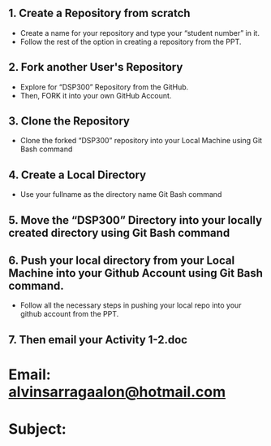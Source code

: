 ## 1.	Create a Repository from scratch
  *	Create a name <Named it as your Fullname> for your repository and type  your “student number” in it. 
  *	Follow the rest of the option in creating a repository from the PPT.
 
## 2.	Fork another User's Repository
*	Explore for “DSP300” Repository from the GitHub.
*	Then, FORK it into your own GitHub Account.

## 3.	Clone the Repository
*	Clone the forked “DSP300” repository into your Local Machine using Git Bash command

## 4.	Create a Local Directory
*	Use your fullname as the directory name Git Bash command

## 5.	Move the “DSP300” Directory into your locally created directory using Git Bash command

## 6.	Push your local directory <named as fullname> from your Local Machine into your Github Account using Git Bash command.
*	Follow all the necessary steps in pushing your local repo into your github account from the PPT.
 
## 7.	Then email your Activity 1-2.doc
# Email: alvinsarragaalon@hotmail.com
# Subject: <DSP300> <Fullname>
